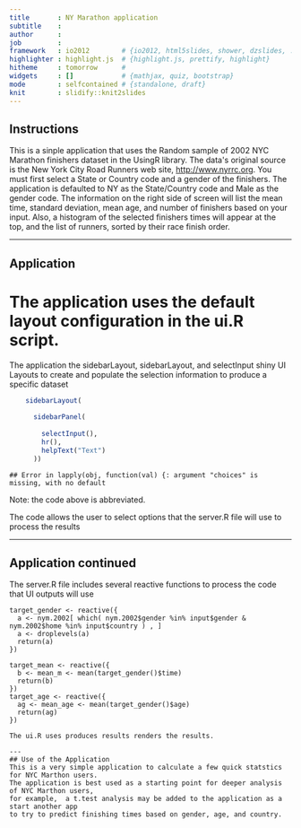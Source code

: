 ```yaml
---
title       : NY Marathon application
subtitle    : 
author      : 
job         : 
framework   : io2012        # {io2012, html5slides, shower, dzslides, ...}
highlighter : highlight.js  # {highlight.js, prettify, highlight}
hitheme     : tomorrow      # 
widgets     : []            # {mathjax, quiz, bootstrap}
mode        : selfcontained # {standalone, draft}
knit        : slidify::knit2slides
---
```



## Instructions

This is a sinple application that uses the Random sample of 2002 NYC Marathon 
finishers dataset in the UsingR library. The data's original source is the 
New York City Road Runners web site, http://www.nyrrc.org.  You must first 
select a State or Country code and a gender of the finishers.  The application 
is defaulted to NY as the State/Country code and Male as the gender code.  The 
information on the right side of screen will list the mean time, standard deviation, 
mean age, and number of finishers based on your input.  Also, a histogram of the 
selected finishers times will appear at the top, and the list of runners, sorted 
by their race finish order.  

---

## Application

# The application uses the default layout configuration in the ui.R script.
The application the sidebarLayout, sidebarLayout, and selectInput shiny UI Layouts
to create and populate the selection information to produce a specific dataset

```r
    sidebarLayout(      
      
      sidebarPanel(
        
        selectInput(),
        hr(),
        helpText("Text")
      ))
```

```
## Error in lapply(obj, function(val) {: argument "choices" is missing, with no default
```
Note: the code above is abbreviated.

The code allows the user to select options that the server.R file will use to process the results

---
## Application continued

The server.R file includes several reactive functions to process the code that UI outputs will use


    target_gender <- reactive({
      a <- nym.2002[ which( nym.2002$gender %in% input$gender & nym.2002$home %in% input$country ) , ]
      a <- droplevels(a)
      return(a)
    })
  
    target_mean <- reactive({
      b <- mean_m <- mean(target_gender()$time)
      return(b)
    })
    target_age <- reactive({
      ag <- mean_age <- mean(target_gender()$age)
      return(ag)
    })
```  
The ui.R uses produces results renders the results.

---
## Use of the Application
This is a very simple application to calculate a few quick statstics for NYC Marthon users.  
The application is best used as a starting point for deeper analysis of NYC Marthon users,
for example,  a t.test analysis may be added to the application as a start another app
to try to predict finishing times based on gender, age, and country.

